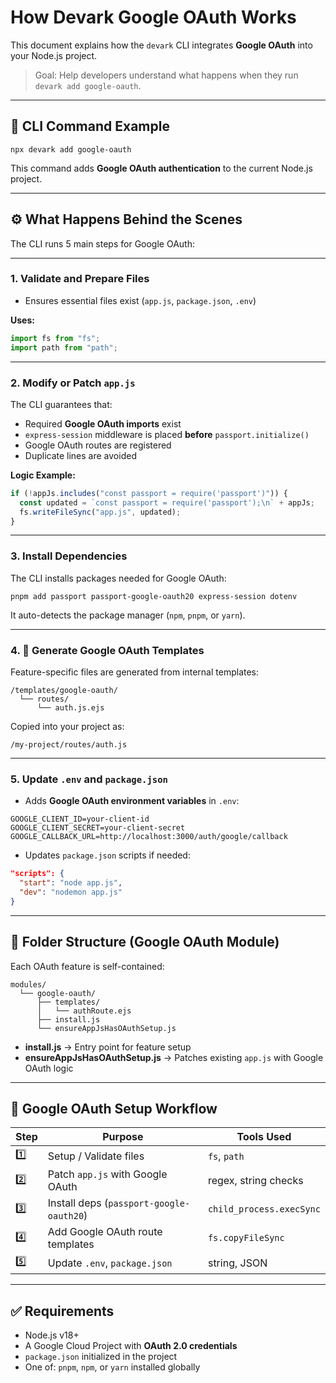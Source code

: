 
# How Devark Google OAuth Works

This document explains how the `devark` CLI integrates **Google OAuth** into your Node.js project.

> Goal: Help developers understand what happens when they run `devark add google-oauth`.

---

## 🚀 CLI Command Example

```
npx devark add google-oauth
```

This command adds **Google OAuth authentication** to the current Node.js project.

---

## ⚙️ What Happens Behind the Scenes

The CLI runs 5 main steps for Google OAuth:

---

### 1. Validate and Prepare Files

- Ensures essential files exist (`app.js`, `package.json`, `.env`)

**Uses:**

```js
import fs from "fs";
import path from "path";
```

---

### 2. Modify or Patch `app.js`

The CLI guarantees that:

- Required **Google OAuth imports** exist  
- `express-session` middleware is placed **before** `passport.initialize()`  
- Google OAuth routes are registered  
- Duplicate lines are avoided  

**Logic Example:**

```js
if (!appJs.includes("const passport = require('passport')")) {
  const updated = `const passport = require('passport');\n` + appJs;
  fs.writeFileSync("app.js", updated);
}
```

---

### 3. Install Dependencies

The CLI installs packages needed for Google OAuth:

```
pnpm add passport passport-google-oauth20 express-session dotenv
```

It auto-detects the package manager (`npm`, `pnpm`, or `yarn`).

---

### 4. 🧱 Generate Google OAuth Templates

Feature-specific files are generated from internal templates:

```
/templates/google-oauth/
  └── routes/
      └── auth.js.ejs
```

Copied into your project as:

```
/my-project/routes/auth.js
```

---

### 5. Update `.env` and `package.json`

- Adds **Google OAuth environment variables** in `.env`:

```
GOOGLE_CLIENT_ID=your-client-id
GOOGLE_CLIENT_SECRET=your-client-secret
GOOGLE_CALLBACK_URL=http://localhost:3000/auth/google/callback
```

- Updates `package.json` scripts if needed:

```json
"scripts": {
  "start": "node app.js",
  "dev": "nodemon app.js"
}
```

---

## 📂 Folder Structure (Google OAuth Module)

Each OAuth feature is self-contained:

```
modules/
  └── google-oauth/
      ├── templates/
      │   └── authRoute.ejs
      ├── install.js
      └── ensureAppJsHasOAuthSetup.js
```

- **install.js** → Entry point for feature setup  
- **ensureAppJsHasOAuthSetup.js** → Patches existing `app.js` with Google OAuth logic  

---

## 🔄 Google OAuth Setup Workflow

| Step | Purpose                             | Tools Used               |
|------|-------------------------------------|--------------------------|
| 1️⃣   | Setup / Validate files              | `fs`, `path`             |
| 2️⃣   | Patch `app.js` with Google OAuth    | regex, string checks     |
| 3️⃣   | Install deps (`passport-google-oauth20`) | `child_process.execSync` |
| 4️⃣   | Add Google OAuth route templates    | `fs.copyFileSync`        |
| 5️⃣   | Update `.env`, `package.json`       | string, JSON             |

---

## ✅ Requirements

- Node.js v18+  
- A Google Cloud Project with **OAuth 2.0 credentials**  
- `package.json` initialized in the project  
- One of: `pnpm`, `npm`, or `yarn` installed globally  
